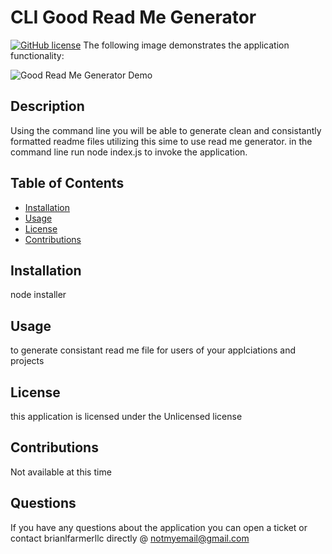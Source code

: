
  # CLI Good Read Me Generator

  [![GitHub license](https://img.shields.io/badge/license-Unlicensed-blue.svg)](https://github.com/brianlfarmerllc/Good_README_Generator)
  The following image demonstrates the application functionality:

  ![Good Read Me Generator Demo](./assets/good-read-me.gif)

  
  ## Description

  Using the command line you will be able to generate clean and consistantly formatted readme files utilizing this sime to use read me generator. in the command line run node index.js to invoke the application. 

  ## Table of Contents
  
  * [Installation](#Installation)
  * [Usage](#usage)
  * [License](#license)
  * [Contributions](#contributions)
  
  ## Installation

  node installer

  ## Usage

  to generate consistant read me file for users of your applciations and projects

  ## License

  this application is licensed under the Unlicensed license

  ## Contributions

  Not available at this time

  ## Questions

  If you have any questions about the application you can open a ticket or contact brianlfarmerllc directly @ notmyemail@gmail.com
  